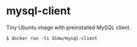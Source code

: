# mysql-client
Tiny Ubuntu image with preinstalled MySQL client.

    $ docker run -ti dimw/mysql-client

